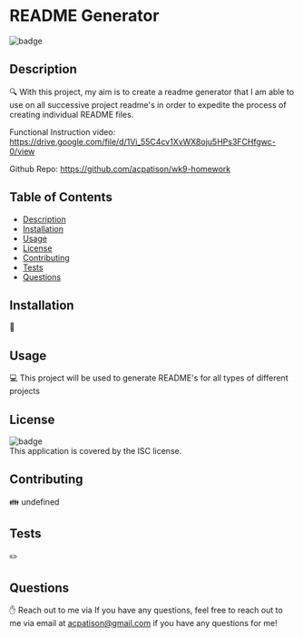 
# README Generator

![badge](https://img.shields.io/badge/license-ISC-brightgreen)<br />

## Description
🔍 With this project, my aim is to create a readme generator that I am able to use on all successive project readme's in order to expedite the process of creating individual README files.

Functional Instruction video: https://drive.google.com/file/d/1Vi_55C4cv1XvWX8oju5HPs3FCHfgwc-0/view

Github Repo: https://github.com/acpatison/wk9-homework

## Table of Contents
- [Description](#description)
- [Installation](#installation)
- [Usage](#usage)
- [License](#license)
- [Contributing](#contributing)
- [Tests](#tests)
- [Questions](#questions)

## Installation
💾 

## Usage
💻 This project will be used to generate README's for all types of different projects

## License
![badge](https://img.shields.io/badge/license-ISC-brightgreen)
<br />
This application is covered by the ISC license. 

## Contributing
👪 undefined

## Tests
✏️ 

## Questions
✋ Reach out to me via If you have any questions, feel free to reach out to me via email at acpatison@gmail.com if you have any questions for me!
